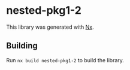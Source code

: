 # nested-pkg1-2

This library was generated with [Nx](https://nx.dev).

## Building

Run `nx build nested-pkg1-2` to build the library.
